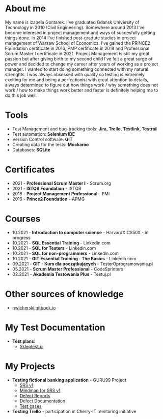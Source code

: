 # About me
My name is Izabela Gontarek. I've graduated Gdansk University of Technology in 2010 (Civil Engineering). Somewhere around 2013 I've become interesed in project management and ways of succesfully getting things done. In 2014 I've finished post-gradute studies in project management of Warsaw School of Economics. I've gained the PRINCE2 Foundation certificate in 2016, PMP certificate in 2018 and Professional Scrum Master I certificate in 2021. Project Management is still my great passion but after giving birth to my second child I've felt a great surge of power and decided to change my career after years of working as a project manager. I wanted to start doing something connected with my natural strenghts. I was always obsessed with quality so testing is extremely exciting for me and being a perfectionist with great attention to details, always determined to figure out how things work / why something does not work / how to make things work better and faster is definitely helping me to do this job well. 
# Tools
* Test Management and bug-tracking tools: **Jira, Trello, Testlink, Testrail**
* Test automation: **Selenium IDE**
* Version Control software: **GIT**
* Creating data for the tests: **Mockaroo**
* Databases: **SQLite**
# Certificates
* 2021 - **Professional Scrum Master I** - Scrum.org
* 2021 - **ISTQB Foundation** - ISTQB
* 2018 - **Project Management Professional** - PMI
* 2016 - **Prince2 Foundation** - APMG
# Courses
* 10.2021 - **Introduction to computer science** - HarvardX CS50X - in progress
* 10.2021 - **SQL Essential Training** - Linkedin.com
* 10.2021 - **SQL for Testers** - Linkedin.com
* 10.2021 - **SQL for non-programmers** - Linkedin.com
* 10.2021 - **GIT Essential Training - The Basics** - Linkedin.com
* 09.2021 - **GIT - Kurs dla początkujących** - TesterOprogramowania.pl
* 05.2021 - **Scrum Master Professional** - CodeSprinters
* 02.2021 - **Akademia Testowania Plus** - Testuj.pl

# Other sources of knowledge
* [pwicherski.gitbook.io](https://pwicherski.gitbook.io/testowanie-oprogramowania/)
# My Test Documentation
* **Test plans**:
  * [Skleptest.pl](https://drive.google.com/file/d/10JDiP2BnJhCI2IG2B8-j2oA7jst8crHx/view?usp=sharing)
# My Projects
 * **Testing fictional banking application** - GURU99 Project
   - [SRS v1](https://docs.google.com/document/d/1fNkUG0hGbpR4C3gqsJI-QysBT-d577PgjLrFGulg8B4/edit?usp=sharing)
   - [Mindmap for SRS v1](https://drive.google.com/file/d/1YODqQ0CI1v2RMp3ETeNclPlaTBY-moZg/view?usp=sharing)
   - [Defect Reports](https://docs.google.com/spreadsheets/d/1x5xZq_2eco868xaWl81siyIFnmeJaTPO/edit?usp=sharing&ouid=110831609993206227141&rtpof=true&sd=true)
   - [Defect Documentation](https://drive.google.com/drive/folders/1F7lcbZ8HAAOv51g4qQ7obLfxrO-LUyRV?usp=sharing)
   - [Test cases](https://docs.google.com/spreadsheets/d/1x5xZq_2eco868xaWl81siyIFnmeJaTPO/edit?usp=sharing&ouid=110831609993206227141&rtpof=true&sd=true)
 * **Testing Trello** - participation in Cherry-IT mentoring initiative

